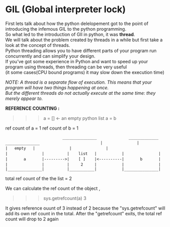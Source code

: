 # GIL (Global interpreter lock)
First lets talk about how the python delelopement got to the point of introducing the infemous GIL to the python programming.  
So what led to the introduction of GIl in python, it was **thread**.  
We will talk about the problem created by threads in a while but first take a look at the concept of threads.  
Python threading allows you to have different parts of your program run concurrently and can simplify your design.  
If you’ve got some experience in Python and want to speed up your program using threads, then threading can be very useful  
(it some cases(CPU bound programs) it may slow down the execution time)

*NOTE: A thread is a separate flow of execution. This means that your program will have two things happening at once.  
       But the different threads do not actually execute at the same time: they merely appear to.*  
       
**REFERENCE COUNTING :**  
>>> a = []       <-        an empty python list
>>> a = b

ref count of a = 1
ref count of b = 1

`                          _______________              _____________               _______________   `
`                         |               |             |   empty   |               |               |  `
`                         |               |          |    list   |           |               |  `
`                         |       a       |--------->|    [ ]    |<----------|       b       |  `
`                         |               |          |     2     |           |               |  `
`                         |_______________|          |___________|           |_______________|  `                         
                          

total ref  count of the the list = 2

We can calculate the ref count of the object ,
>>> sys.getrefcount(a)
    3
    
It gives reference ouunt of 3 instead of 2 because the "sys.getrefcount" will add its own ref count in the total.
After the "getrefcount" exits, the total ref count will drop to 2 again

